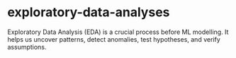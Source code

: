 # exploratory-data-analyses
Exploratory Data Analysis (EDA) is a crucial process before ML modelling. It helps us uncover patterns, detect anomalies, test hypotheses, and verify assumptions. 
